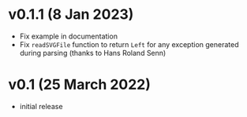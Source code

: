 # v0.1.1 (8 Jan 2023)

- Fix example in documentation
- Fix `readSVGFile` function to return `Left` for any exception
  generated during parsing (thanks to Hans Roland Senn)

# v0.1 (25 March 2022)

- initial release
